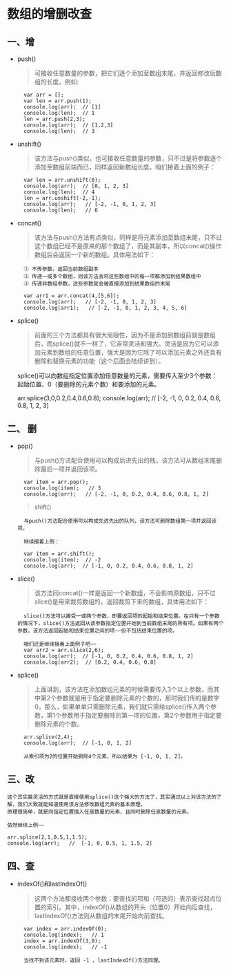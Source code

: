 # 数组的增删改查

## 一、增

* push()
    > 可接收任意数量的参数，把它们逐个添加至数组末尾，并返回修改后数组的长度。例如:

        var arr = [];
        var len = arr.push(1);
        console.log(arr);  // [1]
        console.log(len);  // 1
        len = arr.push(2,3);
        console.log(arr);  // [1,2,3]
        console.log(len);  // 3

* unshift()
    > 该方法与push()类似，也可接收任意数量的参数，只不过是将参数逐个添加至数组前端而已，同样返回新数组长度。咱们接着上面的例子：

        var len = arr.unshift(0);
        console.log(arr);  // [0, 1, 2, 3]
        console.log(len);  // 4
        len = arr.unshift(-2,-1);
        console.log(arr);   // [-2, -1, 0, 1, 2, 3]
        console.log(len);   // 6


* concat()
    > 该方法与push()方法有点类似，同样是将元素添加至数组末尾，只不过这个数组已经不是原来的那个数组了，而是其副本，所以concat()操作数组后会返回一个新的数组。具体用法如下：

        ① 不传参数，返回当前数组副本
        ② 传递一或多个数组，则该方法会将这些数组中的每一项都添加到结果数组中
        ③ 传递非数组参数，这些参数就会被直接添加到结果数组的末尾

        var arr1 = arr.concat(4,[5,6]);
        console.log(arr);   // [-2, -1, 0, 1, 2, 3]
        console.log(arr1);   // [-2, -1, 0, 1, 2, 3, 4, 5, 6]

* splice()
    > 前面的三个方法都具有很大局限性，因为不是添加到数组前就是数组后，而splice()就不一样了，它非常灵活和强大。灵活是因为它可以添加元素到数组的任意位置，强大是因为它除了可以添加元素之外还具有删除和替换元素的功能（这个后面会陆续讲到）。

    splice()可以向数组指定位置添加任意数量的元素，需要传入至少3个参数： 起始位置、0（要删除的元素个数）和要添加的元素。

    arr.splice(3,0,0.2,0.4,0.6,0.8);
    console.log(arr);  // [-2, -1, 0, 0.2, 0.4, 0.6, 0.8, 1, 2, 3]

## 二、 删

* pop()

    > 与push()方法配合使用可以构成后进先出的栈，该方法可从数组末尾删除最后一项并返回该项。

        var item = arr.pop();
        console.log(item);   // 3
        console.log(arr);   // [-2, -1, 0, 0.2, 0.4, 0.6, 0.8, 1, 2]

    > shift()

        与push()方法配合使用可以构成先进先出的队列，该方法可删除数组第一项并返回该项。

        继续接着上例：

        var item = arr.shift();
        console.log(item);  // -2
        console.log(arr);  // [-1, 0, 0.2, 0.4, 0.6, 0.8, 1, 2]

* slice()
    > 该方法同concat()一样是返回一个新数组，不会影响原数组，只不过slice()是用来裁剪数组的，返回裁剪下来的数组，具体用法如下：

        slice()方法可以接受一或两个参数，即要返回项的起始和结束位置。在只有一个参数的情况下，slice()方法返回从该参数指定位置开始到当前数组末尾的所有项。如果有两个参数，该方法返回起始和结束位置之间的项——但不包括结束位置的项。

        咱们还是继续接着上面例子吧~~
        var arr2 = arr.slice(2,6);
        console.log(arr);  // [-1, 0, 0.2, 0.4, 0.6, 0.8, 1, 2]
        console.log(arr2);  // [0.2, 0.4, 0.6, 0.8]

* splice()
    > 上面讲到，该方法在添加数组元素的时候需要传入3个以上参数，而其中第2个参数就是用于指定要删除元素的个数的，那时我们传的是数字0。那么，如果单单只需删除元素，我们就只需给splice()传入两个参数，第1个参数用于指定要删除的第一项的位置，第2个参数用于指定要删除元素的个数。

        arr.splice(2,4);
        console.log(arr);  // [-1, 0, 1, 2]

        从索引项为2的位置开始删除4个元素，所以结果为 [-1, 0, 1, 2]。

## 三、改

    这个其实最灵活的方式就是直接使用splice()这个强大的方法了，其实通过以上对该方法的了解，我们大致就能知道使用该方法修改数组元素的基本原理。
    原理很简单，就是向指定位置插入任意数量的元素，且同时删除任意数量的元素。

    依然继续上例~~

    arr.splice(2,1,0.5,1,1.5);
    console.log(arr);   //  [-1, 0, 0.5, 1, 1.5, 2]

## 四、查

* indexOf()和lastIndexOf()
    > 这两个方法都接收两个参数：要查找的项和（可选的）表示查找起点位置的索引。其中，indexOf()从数组的开头（位置0）开始向后查找，lastIndexOf()方法则从数组的末尾开始向前查找。

        var index = arr.indexOf(0);
        console.log(index);   // 1
        index = arr.indexOf(3,0);
        console.log(index);   // -1

        当找不到该元素时，返回 -1 ，lastIndexOf()方法同理。





